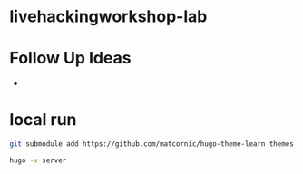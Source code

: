 # livehackingworkshop-lab

# Follow Up Ideas

*

# local run

```bash
git submodule add https://github.com/matcornic/hugo-theme-learn themes
```

```bash
hugo -v server
```
